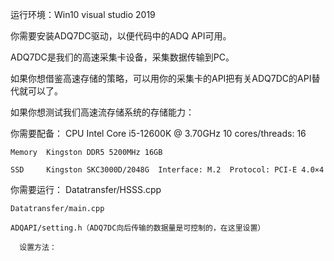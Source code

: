 运行环境：Win10 visual studio 2019

你需要安装ADQ7DC驱动，以便代码中的ADQ API可用。

  ADQ7DC是我们的高速采集卡设备，采集数据传输到PC。
  
如果你想借鉴高速存储的策略，可以用你的采集卡的API把有关ADQ7DC的API替代就可以了。

如果你想测试我们高速流存储系统的存储能力：

  你需要配备：
    CPU	Intel Core i5-12600K @ 3.70GHz 10 cores/threads: 16
    
    Memory	Kingston DDR5 5200MHz 16GB
    
    SSD 	Kingston SKC3000D/2048G  Interface: M.2  Protocol: PCI-E 4.0×4 
    
    
  你需要运行：
    Datatransfer/HSSS.cpp
    
    Datatransfer/main.cpp
    
    ADQAPI/setting.h（ADQ7DC向后传输的数据量是可控制的，在这里设置）
    
      设置方法：
  
